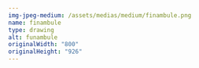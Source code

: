 ```yaml
---
img-jpeg-medium: /assets/medias/medium/finambule.png
name: finambule
type: drawing
alt: funambule
originalWidth: "800"
originalHeight: "926"
---
```

